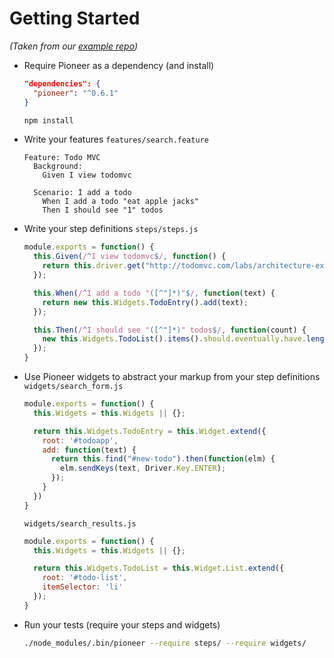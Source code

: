 # Getting Started

_(Taken from our [example repo](https://github.com/samccone/dill.js-getting-started))_

- Require Pioneer as a dependency (and install)
  ```json
  "dependencies": {
    "pioneer": "^0.6.1"
  }
  ```
  ```bash
  npm install
  ```

- Write your features
  `features/search.feature`
  ```gherkin
  Feature: Todo MVC
    Background:
      Given I view todomvc

    Scenario: I add a todo
      When I add a todo "eat apple jacks"
      Then I should see "1" todos
  ```

- Write your step definitions
  `steps/steps.js`
  ```javascript
  module.exports = function() {
    this.Given(/^I view todomvc$/, function() {
      return this.driver.get("http://todomvc.com/labs/architecture-examples/backbone_marionette/")
    });

    this.When(/^I add a todo "([^"]*)"$/, function(text) {
      return new this.Widgets.TodoEntry().add(text);
    });

    this.Then(/^I should see "([^"]*)" todos$/, function(count) {
      new this.Widgets.TodoList().items().should.eventually.have.length(+count);
    });
  }
  ```

- Use Pioneer widgets to abstract your markup from your step definitions
  `widgets/search_form.js`
  ```javascript
  module.exports = function() {
    this.Widgets = this.Widgets || {};

    return this.Widgets.TodoEntry = this.Widget.extend({
      root: '#todoapp',
      add: function(text) {
        return this.find("#new-todo").then(function(elm) {
          elm.sendKeys(text, Driver.Key.ENTER);
        });
      }
    })
  }
  ```
  `widgets/search_results.js`
  ```javascript
  module.exports = function() {
    this.Widgets = this.Widgets || {};

    return this.Widgets.TodoList = this.Widget.List.extend({
      root: '#todo-list',
      itemSelector: 'li'
    });
  }
  ```

- Run your tests (require your steps and widgets)
  ```bash
  ./node_modules/.bin/pioneer --require steps/ --require widgets/
  ```
